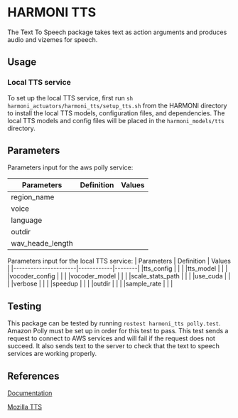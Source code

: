 # HARMONI TTS

The Text To Speech package takes text as action arguments and produces audio and vizemes for speech. 

## Usage
### Local TTS service
To set up the local TTS service, first run `sh harmoni_actuators/harmoni_tts/setup_tts.sh` from the HARMONI directory to install the local TTS models, configuration files, and dependencies. The local TTS models and config files will be placed in the `harmoni_models/tts` directory.


## Parameters
Parameters input for the aws polly service: 

| Parameters           | Definition | Values |
|----------------------|------------|--------|
|region_name           |            |        |
|voice                 |            |        |
|language              |            |        |
|outdir                |            |        |
|wav_heade_length      |            |        |

Parameters input for the local TTS service:
| Parameters           | Definition | Values |
|----------------------|------------|--------|
|tts_config            |            |        |
|tts_model             |            |        |
|vocoder_config        |            |        |
|vocoder_model         |            |        |
|scale_stats_path      |            |        |
|use_cuda              |            |        |
|verbose               |            |        |
|speedup               |            |        |
|outdir                |            |        |
|sample_rate           |            |        |

## Testing
This package can be tested by running `rostest harmoni_tts polly.test`. Amazon Polly must be set up in order for this test to pass. This test sends a request to connect to AWS services and will fail if the request does not succeed. It also sends text to the server to check that the text to speech services are working properly.
## References
[Documentation](https://harmoni.readthedocs.io/en/latest/packages/harmoni_tts.html)

[Mozilla TTS](https://github.com/mozilla/TTS)
